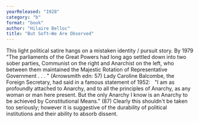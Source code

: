 ```yaml
---
yearReleased: "1928"
category: "b"
format: "book"
author: "Hilaire Belloc"
title: "But Soft—We Are Observed"
---
```

This light political satire hangs on a mistaken identity /  pursuit story. By 1979 "The parliaments of the Great Powers had long ago settled  down into two sober parties, Communist on the right and Anarchist on the left,  who between them maintained the Majestic Rotation of Representative Government .  . . " (Arrowsmith edn: 57) Lady Caroline Balcombe, the Foreign Secretary, had  said in a famous statement of 1952:
 
"I am as profoundly attached to Anarchy, and to all the  principles of Anarchy, as any woman or man here present. But the only Anarchy I  know is an Anarchy to be achieved by Constitutional Means." (87)
Clearly this shouldn't be taken too seriously; however it  is suggestive of the durability of political institutions and their ability to  absorb dissent.
 